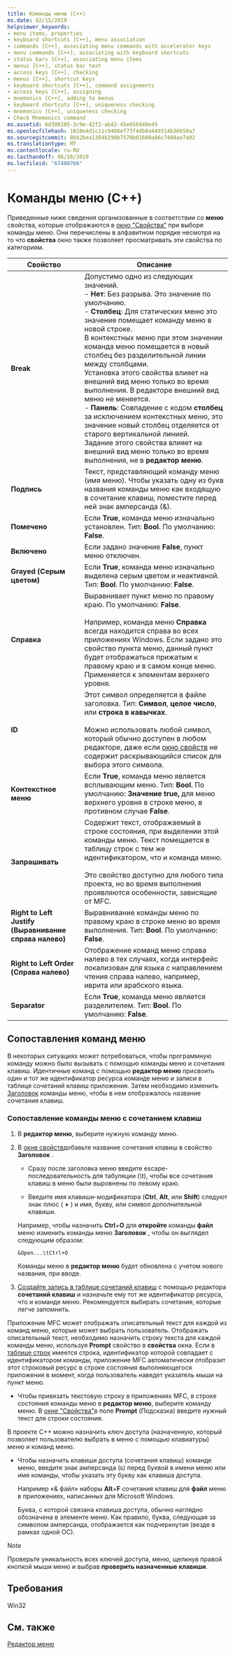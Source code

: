 ```yaml
---
title: Команды меню (C++)
ms.date: 02/15/2019
helpviewer_keywords:
- menu items, properties
- keyboard shortcuts [C++], menu association
- commands [C++], associating menu commands with accelerator keys
- menu commands [C++], associating with keyboard shortcuts
- status bars [C++], associating menu items
- menus [C++], status bar text
- access keys [C++], checking
- menus [C++], shortcut keys
- keyboard shortcuts [C++], command assignments
- access keys [C++], assigning
- mnemonics [C++], adding to menus
- keyboard shortcuts [C++], uniqueness checking
- mnemonics [C++], uniqueness checking
- Check Mnemonics command
ms.assetid: 6d308205-3c9e-42f2-ab42-45e656940e45
ms.openlocfilehash: 1010e4d1c11c9408ef73f4db0a449314b36059a7
ms.sourcegitcommit: 8bb2bea1384b290b7570b01608a86c7488ae7a02
ms.translationtype: MT
ms.contentlocale: ru-RU
ms.lasthandoff: 06/26/2019
ms.locfileid: "67400766"
---
```

# <a name="menu-commands-c"></a>Команды меню (C++)

Приведенные ниже сведения организованные в соответствии со **меню** свойства, которые отображаются в [окно "Свойства"](/visualstudio/ide/reference/properties-window) при выборе команды меню. Они перечислены в алфавитном порядке несмотря на то что **свойства** окно также позволяет просматривать эти свойства по категориям.

|Свойство|Описание|
|--------------|-----------------|
|**Break**|Допустимо одно из следующих значений.<br/>  - **Нет**: Без разрыва. Это значение по умолчанию.<br/>  - **Столбец**: Для статических меню это значение помещает команду меню в новой строке.<br/>      В контекстных меню при этом значении команда меню помещается в новый столбец без разделительной линии между столбцами.<br/>      Установка этого свойства влияет на внешний вид меню только во время выполнения. В редакторе внешний вид меню не меняется.<br />   - **Панель**: Совпадение с кодом **столбец** за исключением контекстных меню, это значение новый столбец отделяется от старого вертикальной линией.<br/>      Задание этого свойства влияет на внешний вид меню только во время выполнения, не в **редактор меню**.|
|**Подпись**|Текст, представляющий команду меню (имя меню). Чтобы указать одну из букв названия команды меню как входящую в сочетание клавиш, поместите перед ней знак амперсанда (&).|
|**Помечено**|Если **True**, команда меню изначально установлен. Тип: **Bool**. По умолчанию: **False**.|
|**Включено**|Если задано значение **False**, пункт меню отключен.|
|**Grayed (Серым цветом)**|Если **True**, команда меню изначально выделена серым цветом и неактивной. Тип: **Bool**. По умолчанию: **False**.|
|**Справка**|Выравнивает пункт меню по правому краю. По умолчанию: **False**.<br/><br/>Например, команда меню **Справка** всегда находится справа во всех приложениях Windows. Если задано это свойство пункта меню, данный пункт будет отображаться прижатым к правому краю и в самом конце меню. Применяется к элементам верхнего уровня.|
|**ID**|Этот символ определяется в файле заголовка. Тип: **Символ**, **целое число**, или **строка в кавычках**.<br/><br/>Можно использовать любой символ, который обычно доступен в любом редакторе, даже если [окно свойств](/visualstudio/ide/reference/properties-window) не содержит раскрывающийся список для выбора этого символа.|
|**Контекстное меню**|Если **True**, команда меню является всплывающим меню. Тип: **Bool**. По умолчанию: **Значение true,** для меню верхнего уровня в строке меню, в противном случае **False**.|
|**Запрашивать**|Содержит текст, отображаемый в строке состояния, при выделении этой команды меню. Текст помещается в таблицу строк с тем же идентификатором, что и команда меню.<br/><br/>Это свойство доступно для любого типа проекта, но во время выполнения проявляются особенности, зависящие от MFC.|
|**Right to Left Justify (Выравнивание справа налево)**|Выравнивание команды меню по правому краю в строке меню во время выполнения. Тип: **Bool**. По умолчанию: **False**.|
|**Right to Left Order (Справа налево)**|Отображение команд меню справа налево в тех случаях, когда интерфейс локализован для языка с направлением чтения справа налево, например, иврита или арабского языка.|
|**Separator**|Если **True**, команда меню является разделителем. Тип: **Bool**. По умолчанию: **False**.|

## <a name="associate-menu-commands"></a>Сопоставления команд меню

В некоторых ситуациях может потребоваться, чтобы программную команду можно было вызывать с помощью команды меню и сочетания клавиш. Идентичные команд с помощью **редактор меню** присвоить один и тот же идентификатор ресурса команде меню и записи в таблице сочетаний клавиш приложения. Затем необходимо изменить [Заголовок](../windows/menu-command-properties.md) команды меню, чтобы в нем отображалось название сочетания клавиш.

### <a name="to-associate-a-menu-command-with-an-accelerator-key"></a>Сопоставление команды меню с сочетанием клавиш

1. В **редактор меню**, выберите нужную команду меню.

1. В [окне свойств](/visualstudio/ide/reference/properties-window)добавьте название сочетания клавиш в свойство **Заголовок** .

   - Сразу после заголовка меню введите escape-последовательность для табуляции (\t), чтобы все сочетания клавиш в меню были выровнены по левому краю.

   - Введите имя клавиши-модификатора (**Ctrl**, **Alt**, или **Shift**) следуют знак плюс ( **+** ) и имя, букву, или символ дополнительной клавиши.

   Например, чтобы назначить **Ctrl**+**O** для **откройте** команды **файл** меню изменить команды меню  **Заголовок** , чтобы он выглядел следующим образом:

   ```
   &Open...\tCtrl+O
   ```

   Команды меню в **редактор меню** будет обновлена с учетом нового названия, при вводе.

1. [Создайте запись в таблице сочетаний клавиш](../windows/adding-an-entry-to-an-accelerator-table.md) с помощью редактора **сочетаний клавиш** и назначьте ему тот же идентификатор ресурса, что и команде меню. Рекомендуется выбирать сочетания, которые легче запомнить.

Приложение MFC может отображать описательный текст для каждой из команд меню, которые может выбрать пользователь. Отображать описательный текст, необходимо назначить строку текста для каждой команды меню, используя **Prompt** свойство в **свойства** окна. Если в [таблице строк](../windows/string-editor.md) имеется строка, идентификатор которой совпадает с идентификатором команды, приложение MFC автоматически отобразит этот строковый ресурс в строке состояния выполняющегося приложения в момент, когда пользователь наведет указатель мыши на пункт меню.

- Чтобы привязать текстовую строку в приложениях MFC, в строке состояния команды меню в **редактор меню**, выберите команду меню. В [окне "Свойства"](/visualstudio/ide/reference/properties-window)в поле **Prompt** (Подсказка) введите нужный текст для строки состояния.

В проекте C++ можно назначить ключ доступа (назначенную, который позволяет пользователю выбрать в меню с помощью клавиатуры) меню и команд меню.

- Чтобы назначить клавиши доступа (сочетания клавиш) команде меню, введите знак амперсанда (`&`) перед буквой в имени меню или имя команды, чтобы указать эту букву как клавиша доступа. 

   Например «& файл» наборы **Alt**+**F** сочетания клавиш для **файл** меню в приложениях, написанных для Microsoft Windows.

   Буква, с которой связана клавиша доступа, обычно наглядно обозначена в элементе меню. Как правило, буква, следующая за символом амперсанда, отображается как подчеркнутая (везде в рамках одной ОС).

> [!NOTE]
> Проверьте уникальность всех ключей доступа, меню, щелкнув правой кнопкой мыши меню и выбрав **проверить назначенные клавиши**.

## <a name="requirements"></a>Требования

Win32

## <a name="see-also"></a>См. также

[Редактор меню](../windows/menu-editor.md)

<!--
[Strings (ATL/MFC)](../atl-mfc-shared/strings-atl-mfc.md)<br/>-->